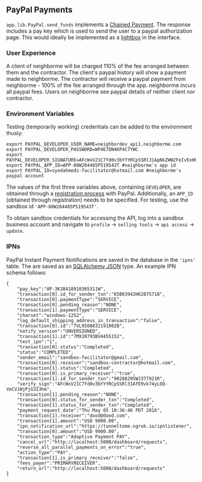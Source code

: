## PayPal Payments

`app.lib.PayPal.send_funds` implements a
[Chained Payment](https://developer.paypal.com/docs/classic/adaptive-payments/ht_ap-basicChainedPayment-curl-etc/). The response includes a pay key which is used to send the user to a paypal authorization page. This would ideally be implemented as a [lightbox](https://developer.paypal.com/docs/classic/adaptive-payments/ht_ap-embeddedPayment-curl-etc/) in the interface.

### User Experience
A client of neighborme will be charged 110% of the fee arranged
between them and the contractor. The client's paypal history
will show a payment made to neighborme. The contractor will
receive a paypal payment from neighborme  - 100% of the fee
arranged through the app. neighborme incurs all paypal fees.
Users on neighborme see paypal details of neither client nor
contractor.

### Environment Variables

Testing (temporarily working) credentials can be added to the
environment thusly:
```
export PAYPAL_DEVELOPER_USER_NAME=neighbordev_api1.neighborme.com
export PAYPAL_DEVELOPER_PASSWORD=WP4E7DN4KP4C7YWC
export PAYPAL_DEVELOPER_SIGNATURE=AFcWxV21C7fd0v3bYYYRCpSSRl31ApNkZWW2FeIvExHRiP2ng67WV4RJ
export PAYPAL_APP_ID=APP-80W284485P519543T #neighborme's app id
export PAYPAL_ID=syedahmedz-facilitator@hotmail.com #neighborme's paypal account
```

The values of the first three variables above, containing `DEVELOPER`, are obtained through a [registration process](https://developer.paypal.com/docs/classic/lifecycle/goingLive/#credentials) with PayPal. Additionally, an `APP_ID` (obtained through registration) needs to be specified. For testing, use the sandbox id `'APP-80W284485P519543T'`.

To obtain sandbox credentials for accessing the API, log into a sandbox business account and navigate to `profile` -> `selling tools` -> `api access` -> `update`.

### IPNs

PayPal Instant Payment Notifications are saved in the database in the `'ipns'`
table. The are saved as an [SQLAlchemy JSON](http://docs.sqlalchemy.org/en/latest/dialects/postgresql.html#json-types) type. An example IPN schema follows:

```
{  
    "pay_key":"AP-3K38418910365311W",
    "transaction[0].id_for_sender_txn":"65B03942H62875718",
    "transaction[0].paymentType":"SERVICE",
    "transaction[0].pending_reason":"NONE",
    "transaction[1].paymentType":"SERVICE",
    "charset":"windows-1252",
    "log_default_shipping_address_in_transaction":"false",
    "transaction[0].id":"7VL9508832191002B",
    "notify_version":"UNVERSIONED",
    "transaction[1].id":"7MX20793BV4455152",
    "test_ipn":"1",
    "transaction[0].status":"Completed",
    "status":"COMPLETED",
    "sender_email":"sandbox-facilitator@gmail.com",
    "transaction[0].receiver":"sandbox-contractor@hotmail.com",
    "transaction[1].status":"Completed",
    "transaction[0].is_primary_receiver":"true",
    "transaction[1].id_for_sender_txn":"90288295WJ377921R",
    "verify_sign":"AFcWxV21C7fd0v3bYYYRCpSSRl31AfE9vk74yLOQ-VeCViWjPjG3I3hm",
    "transaction[1].pending_reason":"NONE",
    "transaction[0].status_for_sender_txn":"Completed",
    "transaction[1].status_for_sender_txn":"Completed",
    "payment_request_date":"Thu May 05 10:36:46 PDT 2016",
    "transaction[1].receiver":"dood@dood.com",
    "transaction[1].amount":"USD 9000.00",
    "ipn_notification_url":"https://tunneltome.ngrok.io/ipnlistener",
    "transaction[0].amount":"USD 9900.00",
    "transaction_type":"Adaptive Payment PAY",
    "cancel_url":"http://localhost:5000/dashboard/requests",
    "reverse_all_parallel_payments_on_error":"true",
    "action_type":"PAY",
    "transaction[1].is_primary_receiver":"false",
    "fees_payer":"PRIMARYRECEIVER",
    "return_url":"http://localhost:5000/dashboard/requests"
}
```

